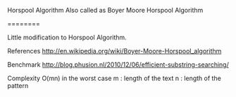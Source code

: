 Horspool Algorithm 
Also called as Boyer Moore Horspool Algorithm

========

Little modification to Horspool Algorithm. 


References
http://en.wikipedia.org/wiki/Boyer-Moore-Horspool_algorithm

Benchmark
http://blog.phusion.nl/2010/12/06/efficient-substring-searching/

Complexity
O(mn) in the worst case 
m : length of the text
n : length of the pattern

